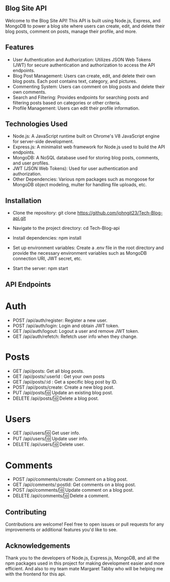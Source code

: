 ## Blog Site API

Welcome to the Blog Site API! This API is built using Node.js, Express, and MongoDB to power a blog site where users can create, edit, and delete their blog posts, comment on posts, manage their profile, and more.

## Features

- User Authentication and Authorization: Utilizes JSON Web Tokens (JWT) for secure authentication and authorization to access the API endpoints.
- Blog Post Management: Users can create, edit, and delete their own blog posts. Each post contains text, category, and pictures.
- Commenting System: Users can comment on blog posts and delete their own comments.
- Search and Filtering: Provides endpoints for searching posts and filtering posts based on categories or other criteria.
- Profile Management: Users can edit their profile information.

## Technologies Used

- Node.js: A JavaScript runtime built on Chrome's V8 JavaScript engine for server-side development.
- Express.js: A minimalist web framework for Node.js used to build the API endpoints.
- MongoDB: A NoSQL database used for storing blog posts, comments, and user profiles.
- JWT (JSON Web Tokens): Used for user authentication and authorization.
- Other Dependencies: Various npm packages such as mongoose for MongoDB object modeling, multer for handling file uploads, etc.

## Installation

- Clone the repository:
  git clone https://github.com/johngit23/Tech-Blog-api.git
- Navigate to the project directory:
  cd Tech-Blog-api
- Install dependencies:
  npm install
- Set up environment variables:
  Create a .env file in the root directory and provide the necessary environment variables such as MongoDB connection URI, JWT secret, etc.

- Start the server:
  npm start

## API Endpoints

# Auth

- POST /api/auth/register: Register a new user.
- POST /api/auth/login: Login and obtain JWT token.
- GET /api/auth/logout: Logout a user and remove JWT token.
- GET /api/auth/refetch: Refetch user info when they change.

# Posts

- GET /api/posts: Get all blog posts.
- GET /api/posts/:userId : Get your own posts
- GET /api/posts/:id : Get a specific blog post by ID.
- POST /api/posts/create: Create a new blog post.
- PUT /api/posts/:id: Update an existing blog post.
- DELETE /api/posts/:id: Delete a blog post.

# Users

- GET /api/users/:id: Get user info.
- PUT /api/users/:id: Update user info.
- DELETE /api/users/:id: Delete user.

# Comments

- POST /api/comments/create: Comment on a blog post.
- GET /api/comments/:postId: Get comments on a blog post.
- POST /api/comments/:id: Update comment on a blog post.
- DELETE /api/comments/:id: Delete a comment.

## Contributing

Contributions are welcome! Feel free to open issues or pull requests for any improvements or additional features you'd like to see.

## Acknowledgements

Thank you to the developers of Node.js, Express.js, MongoDB, and all the npm packages used in this project for making development easier and more efficient. And also to my team mate Margaret Tabby who will be helping me with the frontend for this api.
